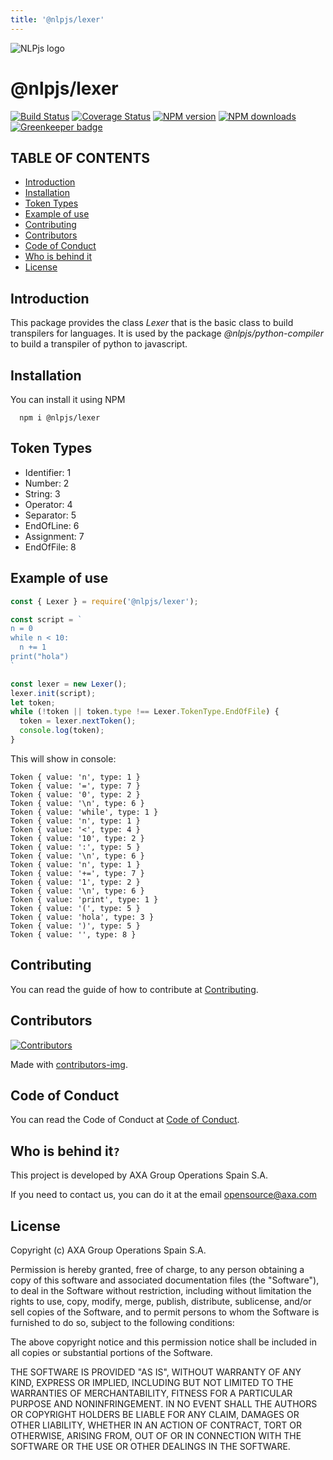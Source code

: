 ```yaml
---
title: '@nlpjs/lexer'
---
```


![NLPjs logo](../../screenshots/nlplogo.gif)

# @nlpjs/lexer

[![Build Status](https://travis-ci.com/axa-group/nlp.js.svg?branch=master)](https://travis-ci.com/axa-group/nlp.js)
[![Coverage Status](https://coveralls.io/repos/github/axa-group/nlp.js/badge.svg?branch=master)](https://coveralls.io/github/axa-group/nlp.js?branch=master)
[![NPM version](https://img.shields.io/npm/v/node-nlp.svg?style=flat)](https://www.npmjs.com/package/node-nlp)
[![NPM downloads](https://img.shields.io/npm/dm/node-nlp.svg?style=flat)](https://www.npmjs.com/package/node-nlp) [![Greenkeeper badge](https://badges.greenkeeper.io/axa-group/nlp.js.svg)](https://greenkeeper.io/)

## TABLE OF CONTENTS

<!--ts-->

- [Introduction](#introduction)
- [Installation](#installation)
- [Token Types](#token-types)
- [Example of use](#example-of-use)
- [Contributing](#contributing)
- [Contributors](#contributors)
- [Code of Conduct](#code-of-conduct)
- [Who is behind it](#who-is-behind-it)
- [License](#license.md)

<!--te-->


## Introduction

This package provides the class _Lexer_ that is the basic class to build transpilers for languages. It is used by the package _@nlpjs/python-compiler_ to build a transpiler of python to javascript.

## Installation

You can install it using NPM

```shell
  npm i @nlpjs/lexer
```

## Token Types
- Identifier: 1
- Number: 2
- String: 3
- Operator: 4
- Separator: 5
- EndOfLine: 6
- Assignment: 7
- EndOfFile: 8

## Example of use

```javascript
const { Lexer } = require('@nlpjs/lexer');

const script = `
n = 0
while n < 10:
  n += 1
print("hola")
`

const lexer = new Lexer();
lexer.init(script);
let token;
while (!token || token.type !== Lexer.TokenType.EndOfFile) {
  token = lexer.nextToken();
  console.log(token);
}
```

This will show in console:

```shell
Token { value: 'n', type: 1 }
Token { value: '=', type: 7 }
Token { value: '0', type: 2 }
Token { value: '\n', type: 6 }
Token { value: 'while', type: 1 }
Token { value: 'n', type: 1 }
Token { value: '<', type: 4 }
Token { value: '10', type: 2 }
Token { value: ':', type: 5 }
Token { value: '\n', type: 6 }
Token { value: 'n', type: 1 }
Token { value: '+=', type: 7 }
Token { value: '1', type: 2 }
Token { value: '\n', type: 6 }
Token { value: 'print', type: 1 }
Token { value: '(', type: 5 }
Token { value: 'hola', type: 3 }
Token { value: ')', type: 5 }
Token { value: '', type: 8 }
```

## Contributing

You can read the guide of how to contribute at [Contributing](../../CONTRIBUTING.md).

## Contributors

[![Contributors](https://contributors-img.firebaseapp.com/image?repo=axa-group/nlp.js)](https://github.com/axa-group/nlp.js/graphs/contributors)

Made with [contributors-img](https://contributors-img.firebaseapp.com).

## Code of Conduct

You can read the Code of Conduct at [Code of Conduct](../../CODE_OF_CONDUCT.md).

## Who is behind it`?`

This project is developed by AXA Group Operations Spain S.A.

If you need to contact us, you can do it at the email opensource@axa.com

## License

Copyright (c) AXA Group Operations Spain S.A.

Permission is hereby granted, free of charge, to any person obtaining
a copy of this software and associated documentation files (the
"Software"), to deal in the Software without restriction, including
without limitation the rights to use, copy, modify, merge, publish,
distribute, sublicense, and/or sell copies of the Software, and to
permit persons to whom the Software is furnished to do so, subject to
the following conditions:

The above copyright notice and this permission notice shall be
included in all copies or substantial portions of the Software.

THE SOFTWARE IS PROVIDED "AS IS", WITHOUT WARRANTY OF ANY KIND,
EXPRESS OR IMPLIED, INCLUDING BUT NOT LIMITED TO THE WARRANTIES OF
MERCHANTABILITY, FITNESS FOR A PARTICULAR PURPOSE AND
NONINFRINGEMENT. IN NO EVENT SHALL THE AUTHORS OR COPYRIGHT HOLDERS BE
LIABLE FOR ANY CLAIM, DAMAGES OR OTHER LIABILITY, WHETHER IN AN ACTION
OF CONTRACT, TORT OR OTHERWISE, ARISING FROM, OUT OF OR IN CONNECTION
WITH THE SOFTWARE OR THE USE OR OTHER DEALINGS IN THE SOFTWARE.
